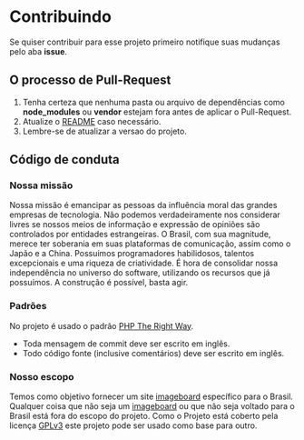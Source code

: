 # Contribuindo

Se quiser contribuir para esse projeto primeiro notifique suas mudanças pelo aba **issue**.

## O processo de Pull-Request
1. Tenha certeza que nenhuma pasta ou arquivo de dependências como **node_modules** ou **vendor** estejam fora antes de aplicar o Pull-Request.
2. Atualize o [README](https://github.com/devcastroitalo/zooei/blob/main/README.md) caso necessário.
3. Lembre-se de atualizar a versao do projeto.

## Código de conduta
### Nossa missão
Nossa missão é emancipar as pessoas da influência moral das grandes empresas de tecnologia. Não podemos verdadeiramente nos considerar livres se nossos meios de informação e expressão de opiniões são controlados por entidades estrangeiras. O Brasil, com sua magnitude, merece ter soberania em suas plataformas de comunicação, assim como o Japão e a China. Possuímos programadores habilidosos, talentos excepcionais e uma riqueza de criatividade. É hora de consolidar nossa independência no universo do software, utilizando os recursos que já possuímos. A construção é possível, basta agir.

### Padrões
No projeto é usado o padrão [PHP The Right Way](https://phptherightway.com/).
- Toda mensagem de commit deve ser escrito em inglês.
- Todo código fonte (inclusive comentários) deve ser escrito em inglês.

### Nosso escopo
Temos como objetivo fornecer um site [imageboard](https://pt.wikipedia.org/wiki/Imageboard) específico para o Brasil. Qualquer coisa que não seja um [imageboard](https://pt.wikipedia.org/wiki/Imageboard) ou que não seja voltado para o Brasil está fora do escopo do projeto. Como o Projeto está coberto pela licença [GPLv3](https://www.gnu.org/licenses/quick-guide-gplv3.pt-br.html) este projeto pode ser usado como base para outro.
